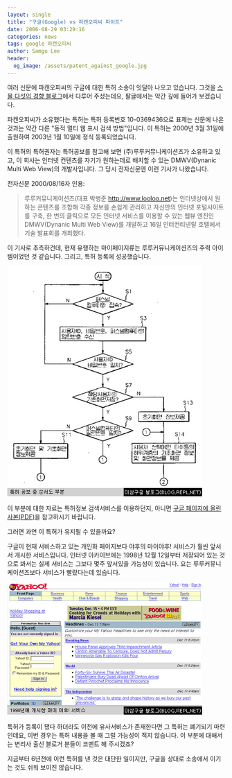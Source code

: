 ```yaml
---
layout: single
title: "구글(Google) vs 파캔오피씨 파이트"
date: 2006-08-29 03:29:16
categories: news
tags: google 파캔오피씨
author: Samgu Lee
header:
  og_image: /assets/patent_against_google.jpg
---
```


여러 신문에 파캔오피씨의 구글에 대한 특허 소송이 잇달아 나오고 있습니다. 그것을 [스물 다섯의 경향 블로그](http://trend25.tistory.com/2630547)에서 다루어 주셨는데요, 팔글에서는 약간 깊에 들어가 보겠습니다.

파켄오피씨가 소유했다는 특허는 특허 등록번호 10-0369436으로 표제는 신문에 나온 것과는 약간 다른 "동적 멀티 웹 표시 검색 방법"입니다. 이 특허는 2000년 3월 31일에 출원하여 2003년 1월 10일에 정식 등록되었습니다.

이 특허의 특허권자는 특허공보를 참고해 보면 (주)루루커뮤니케이션즈가 소유하고 있고, 이 회사는 인터넷 컨텐츠를 자기가 원하는데로 배치할 수 있는 DMWV(Dynanic Multi Web View)의 개발사입니다. 그 당시 전자신문엔 이런 기사가 나왔습니다.

전자신문 2000/08/16자 인용:

> 루루커뮤니케이션즈(대표 박병준 http://www.looloo.net)는 인터넷상에서 원하는 콘텐츠를 조합해 각종 정보를 손쉽게 관리하고 자신만의 인터넷 포털사이트를 구축, 한 번의 클릭으로 모든 인터넷 서비스를 이용할 수 있는 웹뷰 엔진인 DMWV(Dynanic Multi Web View)를 개발하고 16일 인터컨티넨탈 호텔에서 기술 발표회를 개최했다.

이 기사로 추측하건데, 현재 유행하는 마이페이지류는 루루커뮤니케이션즈의 주력 아이템이었던 것 같습니다. 그리고, 특허 등록에 성공했습니다.

![특허 공보 중 순서도 부분](/assets/patent_against_google.jpg)

이 부분에 대한 자료는 특허정보 검색서비스를 이용하던지, 아니면 [구글 페이지에 올린 사본(PDF)](http://cable8mm.googlepages.com/1020000016845.pdf)을 참고하시기 바랍니다.

그러면 과연 이 특허가 유지될 수 있을까요?

구글이 현재 서비스하고 있는 개인화 페이지보다 야후의 마이야후! 서비스가 훨씬 앞서서 개시한 서비스입니다. 인터넷 아카이브에는 1998년 12월 12일부터 저장되어 있는 것으로 봐서는 실제 서비스는 그보다 몇주 앞서있을 가능성이 있습니다. 요는 루루커뮤니케이션즈보다 서비스가 빨랐다는데 있습니다.

![1998년 서비스 개시한 마이 야후!](/assets/myyahoo.jpg)

특허가 등록이 됐다 하더라도 이전에 유사서비스가 존재한다면 그 특허는 폐기되기 마련인데요, 이번 경우는 특허 내용을 볼 때 그럴 가능성이 적지 않습니다. 이 부분에 대해서는 변리사 출신 블로거 분들이 코멘트 해 주시겠죠?

지금부터 6년전에 이런 특허를 낸 것은 대단한 일이지만, 구글을 상대로 소송에서 이기는 것도 쉬워 보이진 않습니다.
